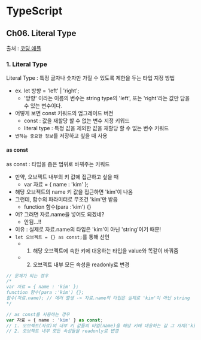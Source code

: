 # TypeScript
## Ch06. Literal Type
출처 : [코딩 애플](https://codingapple.com/unit/how-to-install-typescript-in-local-vue-react/?id=11721)

### 1. Literal Type
Literal Type : 특정 글자나 숫자만 가질 수 있도록 제한을 두는 타입 지정 방법
- ex. let 방향 = 'left' | 'right';
    - '방향' 이라는 이름의 변수는 string type의 'left', 또는 'right'라는 값만 담을 수 있는 변수이다.
- 어떻게 보면 const 키워드의 업그레이드 버전
    - const : 값을 재할당 할 수 없는 변수 지정 키워드
    - literal type : 특정 값을 제외한 값을 재할당 할 수 없는 변수 키워드
- `변하는 중요한 정보`를 저장하고 싶을 때 사용

#### as const
as const : 타입을 좁은 범위로 바꿔주는 키워드
- 만약, 오브젝트 내부의 키 값에 접근하고 싶을 때
    - var 자료 = { name : 'kim' };
- 해당 오브젝트의 name 키 값을 접근하면 'kim'이 나옴
- 그런데, 함수의 파라미터로 무조건 'kim'만 받음
    - function 함수(para :'kim') {}
- 어? 그러면 자료.name을 넣어도 되겠네?
    - 안됨...!!
- 이유 : 실제로 자료.name의 타입은 'kim'이 아닌 'string'이기 때문!
- `let 오브젝트 = {} as const;`를 통해 선언
    - 1. 해당 오브젝트에 속한 키에 대응하는 타입을 value와 똑같이 바꿔줌
    - 2. 오브젝트 내부 모든 속성을 readonly로 변경

```typescript
// 문제가 되는 경우
/*
var 자료 = { name : 'kim' };
function 함수(para :'kim') {};
함수(자료.name); // 에러 발생 -> 자료.name의 타입은 실제로 'kim'이 아닌 string
*/

// as const를 사용하는 경우
var 자료 = { name : 'kim' } as const;
// 1. 오브젝트(자료)의 내부 키 값들의 타입(name)을 해당 키에 대응하는 값 그 자체('kim')으로 변경
// 2. 오브젝트 내부 모든 속성들을 readonly로 변경
```